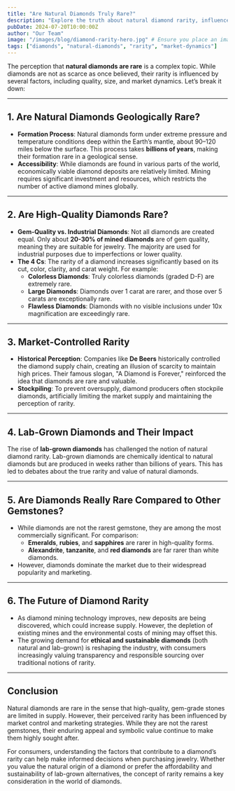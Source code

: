 ```yaml
---
title: "Are Natural Diamonds Truly Rare?"
description: "Explore the truth about natural diamond rarity, influenced by quality, size, and market dynamics. Learn about geological formation and ethical sourcing."
pubDate: 2024-07-20T10:00:00Z
author: "Our Team"
image: "/images/blog/diamond-rarity-hero.jpg" # Ensure you place an image here
tags: ["diamonds", "natural-diamonds", "rarity", "market-dynamics"]
---
```

<p>The perception that <strong>natural diamonds are rare</strong> is a complex topic. While diamonds are not as scarce as once believed, their rarity is influenced by several factors, including quality, size, and market dynamics. Let’s break it down:</p>

<hr class="section-divider" />

<h2>1. Are Natural Diamonds Geologically Rare?</h2>
<ul>
  <li><strong>Formation Process</strong>: Natural diamonds form under extreme pressure and temperature conditions deep within the Earth’s mantle, about 90–120 miles below the surface. This process takes <strong>billions of years</strong>, making their formation rare in a geological sense.</li>
  <li><strong>Accessibility</strong>: While diamonds are found in various parts of the world, economically viable diamond deposits are relatively limited. Mining requires significant investment and resources, which restricts the number of active diamond mines globally.</li>
</ul>

<hr class="section-divider" />

<h2>2. Are High-Quality Diamonds Rare?</h2>
<ul>
  <li><strong>Gem-Quality vs. Industrial Diamonds</strong>: Not all diamonds are created equal. Only about <strong>20-30% of mined diamonds</strong> are of gem quality, meaning they are suitable for jewelry. The majority are used for industrial purposes due to imperfections or lower quality.</li>
  <li><strong>The 4 Cs</strong>: The rarity of a diamond increases significantly based on its cut, color, clarity, and carat weight. For example:
    <ul>
      <li><strong>Colorless Diamonds</strong>: Truly colorless diamonds (graded D-F) are extremely rare.</li>
      <li><strong>Large Diamonds</strong>: Diamonds over 1 carat are rarer, and those over 5 carats are exceptionally rare.</li>
      <li><strong>Flawless Diamonds</strong>: Diamonds with no visible inclusions under 10x magnification are exceedingly rare.</li>
    </ul>
  </li>
</ul>

<hr class="section-divider" />

<h2>3. Market-Controlled Rarity</h2>
<ul>
  <li><strong>Historical Perception</strong>: Companies like <strong>De Beers</strong> historically controlled the diamond supply chain, creating an illusion of scarcity to maintain high prices. Their famous slogan, "A Diamond is Forever," reinforced the idea that diamonds are rare and valuable.</li>
  <li><strong>Stockpiling</strong>: To prevent oversupply, diamond producers often stockpile diamonds, artificially limiting the market supply and maintaining the perception of rarity.</li>
</ul>

<hr class="section-divider" />

<h2>4. Lab-Grown Diamonds and Their Impact</h2>
<p>The rise of <strong>lab-grown diamonds</strong> has challenged the notion of natural diamond rarity. Lab-grown diamonds are chemically identical to natural diamonds but are produced in weeks rather than billions of years. This has led to debates about the true rarity and value of natural diamonds.</p>

<hr class="section-divider" />

<h2>5. Are Diamonds Really Rare Compared to Other Gemstones?</h2>
<ul>
  <li>While diamonds are not the rarest gemstone, they are among the most commercially significant. For comparison:
    <ul>
      <li><strong>Emeralds</strong>, <strong>rubies</strong>, and <strong>sapphires</strong> are rarer in high-quality forms.</li>
      <li><strong>Alexandrite</strong>, <strong>tanzanite</strong>, and <strong>red diamonds</strong> are far rarer than white diamonds.</li>
    </ul>
  </li>
  <li>However, diamonds dominate the market due to their widespread popularity and marketing.</li>
</ul>

<hr class="section-divider" />

<h2>6. The Future of Diamond Rarity</h2>
<ul>
  <li>As diamond mining technology improves, new deposits are being discovered, which could increase supply. However, the depletion of existing mines and the environmental costs of mining may offset this.</li>
  <li>The growing demand for <strong>ethical and sustainable diamonds</strong> (both natural and lab-grown) is reshaping the industry, with consumers increasingly valuing transparency and responsible sourcing over traditional notions of rarity.</li>
</ul>

<hr class="section-divider" />

<h2>Conclusion</h2>
<p>Natural diamonds are rare in the sense that high-quality, gem-grade stones are limited in supply. However, their perceived rarity has been influenced by market control and marketing strategies. While they are not the rarest gemstones, their enduring appeal and symbolic value continue to make them highly sought after.</p>
<p>For consumers, understanding the factors that contribute to a diamond’s rarity can help make informed decisions when purchasing jewelry. Whether you value the natural origin of a diamond or prefer the affordability and sustainability of lab-grown alternatives, the concept of rarity remains a key consideration in the world of diamonds.</p>